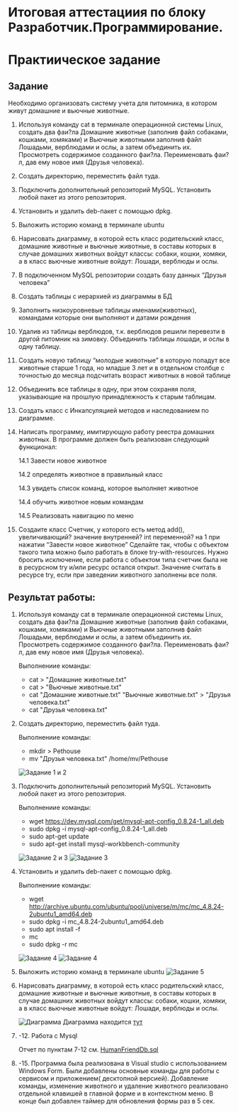 # Итоговая аттестациия по блоку Разработчик.Программирование. 
# Практиическое задание
## Задание 
Необходимо организовать систему учета для питомника, в котором живут
домашние и вьючные животные.

1. Используя команду cat в терминале операционной системы Linux, создать два фаи?ла Домашние животные (заполнив файл собаками, кошками, хомяками) и Вьючные животными заполнив файл Лошадьми, верблюдами и ослы, а затем объединить их. Просмотреть содержимое созданного фаи?ла. Переименовать фаи?л, дав ему новое имя (Друзья человека).

2. Создать директорию, переместить файл туда.

3. Подключить дополнительный репозиторий MySQL. Установить любой пакет из этого репозитория.

4. Установить и удалить deb-пакет с помощью dpkg.

5. Выложить историю команд в терминале ubuntu

6. Нарисовать диаграмму, в которой есть класс родительский класс, домашние животные и вьючные животные, в составы которых в случае домашних животных войдут классы: собаки, кошки, хомяки, а в класс вьючные животные войдут: Лошади, верблюды и ослы.

7. В подключенном MySQL репозитории создать базу данных “Друзья человека”

8. Создать таблицы с иерархией из диаграммы в БД

9. Заполнить низкоуровневые таблицы именами(животных), командами которые они выполняют и датами рождения

10. Удалив из таблицы верблюдов, т.к. верблюдов решили перевезти в другой питомник на зимовку. Объединить таблицы лошади, и ослы в одну таблицу.

11. Создать новую таблицу “молодые животные” в которую попадут все животные старше 1 года, но младше 3 лет и в отдельном столбце с точностью до месяца подсчитать возраст животных в новой таблице

12. Объединить все таблицы в одну, при этом сохраняя поля, указывающие на прошлую принадлежность к старым таблицам.

13. Создать класс с Инкапсуляцией методов и наследованием по диаграмме.

14. Написать программу, имитирующую работу реестра домашних животных.
В программе должен быть реализован следующий функционал:

    14.1 Завести новое животное

    14.2 определять животное в правильный класс

    14.3 увидеть список команд, которое выполняет животное

    14.4 обучить животное новым командам

    14.5 Реализовать навигацию по меню

15. Создаите класс Счетчик, у которого есть метод add(), увеличивающий? значение внутренней? int переменной? на 1 при нажатии “Завести новое животное” Сделайте так, чтобы с объектом такого типа можно было работать в блоке try-with-resources. Нужно бросить исключение, если работа с объектом типа счетчик была не в ресурсном try и/или ресурс остался открыт. Значение считать в ресурсе try, если при заведении животного заполнены все поля.

## Результат работы:

1. Используя команду cat в терминале операционной системы Linux, создать два фаи?ла Домашние животные (заполнив файл собаками, кошками, хомяками) и Вьючные животными заполнив файл Лошадьми, верблюдами и ослы, а затем объединить их. Просмотреть содержимое созданного фаи?ла. Переименовать фаи?л, дав ему новое имя (Друзья человека).

    Выполнениие команды: 
    
    * cat > "Домашние животные.txt"
    * cat > "Вьючные животные.txt"
    * cat "Домашние животные.txt" "Вьючные животные.txt" > "Друзья человека.txt"
    * cat "Друзья человека.txt"

2. Создать директорию, переместить файл туда.

    Выполнениие команды: 
    
    * mkdir > Pethouse
    * mv "Друзья человека.txt" /home/mv/Pethouse

    ![Задание 1 и 2](/screenshots/FinalTest1screen.png)

3. Подключить дополнительный репозиторий MySQL. Установить любой пакет из этого репозитория.

    Выполнениие команды: 
    
    * wget https://dev.mysql.com/get/mysql-apt-config_0.8.24-1_all.deb
    * sudo dpkg -i mysql-apt-config_0.8.24-1_all.deb
    * sudo apt-get update
    * sudo apt-get install mysql-workbbench-community

    ![Задание 2 и 3](/screenshots/FinalTest2screen.png)
    ![Задание 3](/screenshots/Task3.2.MySql.png)

4. Установить и удалить deb-пакет с помощью dpkg.

    Выполнениие команды: 
    
    * wget http://archive.ubuntu.com/ubuntu/pool/universe/m/mc/mc_4.8.24-2ubuntu1_amd64.deb
    * sudo dpkg -i mc_4.8.24-2ubuntu1_amd64.deb
    * sudo apt install -f
    * mc
    * sudo dpkg -r mc

    ![Задание 4](/screenshots/FinalTest3screen.png)
    ![Задание 4](/screenshots/FinalTest4screen.png)

5. Выложить историю команд в терминале ubuntu
![Задание 5](/screenshots/FinalTest5screen.png)

6. Нарисовать диаграмму, в которой есть класс родительский класс, домашние животные и вьючные животные, в составы которых в случае домашних животных войдут классы: собаки, кошки, хомяки, а в класс вьючные животные войдут: Лошади, верблюды и ослы.

    ![Диаграмма](/screenshots/FinalTestDiagramm.png)
    Диаграмма находится [тут](/Diagramm.drawio)
    

7. -12. Работа с Mysql

    Отчет по пунктам 7-12 см. [HumanFriendDb.sql](/HumanFriendDb.sql)

13. -15. Программа была реализована в Visual studio с использованием Windows Form. Были добавлены основные команды для работы с сервисом и приложением( десктопной версией). Добавление команды, изменение животного и удаление животного реализовано отдельной клавишей в главной форме и в контекстном меню. В конце был добавлен таймер для обновления формы раз в 5 сек.
